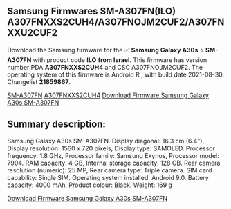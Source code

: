 <h2>Samsung Firmwares SM-A307FN(ILO) A307FNXXS2CUH4/A307FNOJM2CUF2/A307FNXXU2CUF2</h2>
Download the Samsung firmware for the ✅ <strong>Samsung Galaxy A30s </strong> ⭐ <strong>SM-A307FN</strong> with product code <strong>ILO</strong> <strong> from Israel</strong>. This firmware has version number PDA <strong>A307FNXXS2CUH4</strong> and CSC A307FNOJM2CUF2. The operating system of this firmware is Android R , with build date 2021-08-30. Changelist <strong>21859867</strong>.


[SM-A307FN](https://samfirm.shop/samsung/model/SM-A307FN)
[A307FNXXS2CUH4](https://samfirm.shop/samsung/pda/A307FNXXS2CUH4)
[Download Firmware Samsung Galaxy A30s SM-A307FN](https://samfirm.shop/samsung/firmware/452603)
<h2>Summary description:</h2>
<p>Samsung Galaxy A30s SM-A307FN. Display diagonal: 16.3 cm (6.4"), Display resolution: 1560 x 720 pixels, Display type: SAMOLED. Processor frequency: 1.8 GHz, Processor family: Samsung Exynos, Processor model: 7904. RAM capacity: 4 GB, Internal storage capacity: 128 GB. Rear camera resolution (numeric): 25 MP, Rear camera type: Triple camera. SIM card capability: Single SIM. Operating system installed: Android 9.0. Battery capacity: 4000 mAh. Product colour: Black. Weight: 169 g</p>


[Download Firmware Samsung Galaxy A30s SM-A307FN](https://samfirm.shop/samsung/firmware/452603)
